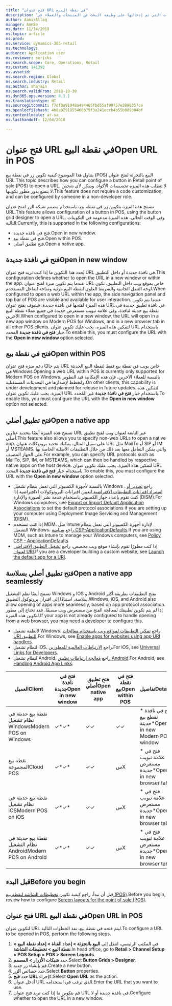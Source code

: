 ```yaml
---
title: "فتح عنوان URL في نقطة البيع"
description: "يوفر هذا الموضوع نظرة عامة حول التحسينات التي تم إدخالها على وظيفة البحث عن المنتجات والعملاء في Microsoft Dynamics 365 for Retail."
author: AamirAllaq
manager: AnnBe
ms.date: 11/14/2018
ms.topic: article
ms.prod: 
ms.service: dynamics-365-retail
ms.technology: 
audience: Application user
ms.reviewer: sericks
ms.search.scope: Core, Operations, Retail
ms.custom: 141393
ms.assetid: 
ms.search.region: Global
ms.search.industry: Retail
ms.author: shajain
ms.search.validFrom: 2018-10-30
ms.dyn365.ops.version: 8.1.1
ms.translationtype: HT
ms.sourcegitcommit: f7df0a91948a494465fbd55af99757e3890357ce
ms.openlocfilehash: 4b8a0291855460b79f3a241eccb4b55b009804bf
ms.contentlocale: ar-sa
ms.lasthandoff: 12/04/2018

---
```


# <a name="open-url-in-pos"></a><span data-ttu-id="a8b74-103">فتح عنوان URL في نقطة البيع</span><span class="sxs-lookup"><span data-stu-id="a8b74-103">Open URL in POS</span></span>

<span data-ttu-id="a8b74-104">يتناول هذا الموضوع كيفية تكوين زر في نقطة بيع (POS) البيع بالتجزئة لفتح عنوان URL.</span><span class="sxs-lookup"><span data-stu-id="a8b74-104">This topic describes how you can configure a button in Retail point of sale (POS) to open a URL.</span></span> <span data-ttu-id="a8b74-105">لا تتطلب هذه الميزة تخصيصات الأكواد، ويمكن لأي شخص لا يتمتع بدور مطور تكوينها.</span><span class="sxs-lookup"><span data-stu-id="a8b74-105">This feature does not require a code customization, and can be configured by someone in a non-developer role.</span></span>

<span data-ttu-id="a8b74-106">تسمح هذه الميزة بتكوين زر في نقطة بيع، باستخدام مصمم شبكة الزر لفتح عنوان URL.</span><span class="sxs-lookup"><span data-stu-id="a8b74-106">This feature allows configuration of a button in POS, using the button grid designer to open a URL.</span></span> <span data-ttu-id="a8b74-107">وفي الوقت الحالي، هذه الميزة مدعومة في التكوينات التالية:</span><span class="sxs-lookup"><span data-stu-id="a8b74-107">Currently, this is supported in the following configurations:</span></span>

- <span data-ttu-id="a8b74-108">فتح في نافذة جديدة.</span><span class="sxs-lookup"><span data-stu-id="a8b74-108">Open in new window.</span></span>
- <span data-ttu-id="a8b74-109">فتح في نقطة بيع.</span><span class="sxs-lookup"><span data-stu-id="a8b74-109">Open within POS.</span></span>
- <span data-ttu-id="a8b74-110">فتح تطبيق أصلي.</span><span class="sxs-lookup"><span data-stu-id="a8b74-110">Open a native app.</span></span> 

## <a name="open-in-new-window"></a><span data-ttu-id="a8b74-111">فتح في نافذة جديدة</span><span class="sxs-lookup"><span data-stu-id="a8b74-111">Open in new window</span></span>

<span data-ttu-id="a8b74-112">يُحدد هذا التكوين ما إذا كنت تريد فتح عنوان URL في نافذة جديدة أو داخل التطبيق.</span><span class="sxs-lookup"><span data-stu-id="a8b74-112">This configuration defines whether to open the URL in a new window or within the app.</span></span> <span data-ttu-id="a8b74-113">عندما يتم تكوين ميزة لفتح عنوان URL خاص بموقع ويب داخل التطبيق، تكون لوحة التنقل الجانبية والشريط العلوي لنقطة البيع مرئية ومتاحة لتفاعل المستخدم.</span><span class="sxs-lookup"><span data-stu-id="a8b74-113">When configured to open a web URL within the app, the side navigation panel and top bar of POS are visible and available for user interaction.</span></span> <span data-ttu-id="a8b74-114">عندما يتم تكوين هذه الميزة لفتحها في نافذة جديدة، فسوف يفتح عنوان URL في نافذة تطبيق جديدة في نقطة بيع حديثة لنافذة، وفي علامة تبويب مستعرض جديدة في جميع عملاء نقطة البيع الآخرين.</span><span class="sxs-lookup"><span data-stu-id="a8b74-114">When configured to open in a new window, the URL will open in a new app window on Modern POS for Windows, and in a new browser tab in all other POS clients.</span></span> <span data-ttu-id="a8b74-115">لتمكين هذه الميزة، يجب عليك تكوين عنوان URL باستخدام خيار **فتح في نافذة جديدة** المحدد.</span><span class="sxs-lookup"><span data-stu-id="a8b74-115">To enable this, you must configure the URL with the **Open in new window** option selected.</span></span>

## <a name="open-within-pos"></a><span data-ttu-id="a8b74-116">فتح في نقطة بيع</span><span class="sxs-lookup"><span data-stu-id="a8b74-116">Open within POS</span></span>
<span data-ttu-id="a8b74-117">يتم حاليًا دعم ميزة فتح عنوان URL خاص بويب في نقطة بيع فقط لنقطة البيع الحديثة في Windows.</span><span class="sxs-lookup"><span data-stu-id="a8b74-117">Opening a web URL within POS is currently only supported for Modern POS on Windows.</span></span> <span data-ttu-id="a8b74-118">بالنسبة للعملاء الآخرين، فإن هذه الإمكانية قيد التطوير ومُخطط لإصدارها في التحديثات المستقبلية.</span><span class="sxs-lookup"><span data-stu-id="a8b74-118">On other clients, this capability is under development and planned for release in future updates.</span></span> <span data-ttu-id="a8b74-119">لتمكين هذه الميزة، يجب عليك تكوين عنوان URL باستخدام خيار **فتح في نافذة جديدة** غير المُحدد.</span><span class="sxs-lookup"><span data-stu-id="a8b74-119">To enable this, you must configure the URL with the **Open in new window** option not selected.</span></span>

## <a name="open-a-native-app"></a><span data-ttu-id="a8b74-120">فتح تطبيق أصلي</span><span class="sxs-lookup"><span data-stu-id="a8b74-120">Open a native app</span></span>
<span data-ttu-id="a8b74-121">تسمح هذه الميزة أيضًا بتحديد عناوين URL غير التابعة لعنوان ويب لفتح تطبيق أصلي.</span><span class="sxs-lookup"><span data-stu-id="a8b74-121">This feature also allows you to specify non-web URLs to open a native app.</span></span> <span data-ttu-id="a8b74-122">على سبيل المثال، يمكنك تحديد بروتوكلات عنوان URL مثل MailTo أو SIP أو IM أو MSTEAMS، والتي يمكن التعامل معها بعد ذلك من خلال التطبيقات الأصلية الخاصة بها على الجهاز المضيف.</span><span class="sxs-lookup"><span data-stu-id="a8b74-122">For example, you can specify URL protocols such as MailTo, SIP, IM, or MSTEAMS, which can then be handled by respective native apps on the host device.</span></span> <span data-ttu-id="a8b74-123">لتمكين هذه الميزة، يجب عليك تكوين عنوان URL باستخدام خيار **فتح في نافذة جديدة** المحدد.</span><span class="sxs-lookup"><span data-stu-id="a8b74-123">To enable this, you must configure the URL with the **Open in new window** option selected.</span></span> 

- <span data-ttu-id="a8b74-124">بالنسبة لأجهزة الكمبيوتر التي تعمل بنظام تشغيل Windows ، راجع [تصدير أو استيراد اقترانات التطبيقات الافتراضية ](https://docs.microsoft.com/windows-hardware/manufacture/desktop/export-or-import-default-application-associations) لتعيين اقترانات البروتوكولات الاافتراضية إذا كنت تقوم بإعداد جهاز الكمبيوتر باستخدام خدمة نشر الصورة والإدارة (DISM).</span><span class="sxs-lookup"><span data-stu-id="a8b74-124">For Windows computers, see [Export or Import Default Application Associations](https://docs.microsoft.com/windows-hardware/manufacture/desktop/export-or-import-default-application-associations) to set the default protocol associations if you are setting up your computer using Deployment Image Servicing and Management (DISM).</span></span> 
- <span data-ttu-id="a8b74-125">إذا كنت تستخدم MDM، مثل Intune لإدارة أجهزة الكمبيوتر التي تعمل بنظام التشغيل Windows، راجع [سياسة CSP-ApplicationDefaults](https://docs.microsoft.com/windows/client-management/mdm/policy-csp-applicationdefaults).</span><span class="sxs-lookup"><span data-stu-id="a8b74-125">If you are using MDM, such as Intune to manage your Windows computers, see [Policy CSP - ApplicationDefaults](https://docs.microsoft.com/windows/client-management/mdm/policy-csp-applicationdefaults).</span></span> 
- <span data-ttu-id="a8b74-126">إذا كنت مطورًا تقوم بإنشاء موقع ويب مخصص، راجع [تشغيل التطبيق الافتراضي لعنوان URI](https://docs.microsoft.com/windows/uwp/launch-resume/launch-default-app).</span><span class="sxs-lookup"><span data-stu-id="a8b74-126">If you are a developer building a custom website, see [Launch the default app for a URI](https://docs.microsoft.com/windows/uwp/launch-resume/launch-default-app).</span></span> 

## <a name="open-a-native-app-seamlessly"></a><span data-ttu-id="a8b74-127">فتح تطبيق أصلي بسلاسة</span><span class="sxs-lookup"><span data-stu-id="a8b74-127">Open a native app seamlessly</span></span>
<span data-ttu-id="a8b74-128">تسمح أيضًا نظم التشغيل Windows و IOS و Android بفتح التطبيقات بطريقة أكثر سلاسة، استنادًا إلى اقتران بروتوكول التطبيق.</span><span class="sxs-lookup"><span data-stu-id="a8b74-128">Windows, iOS, and Android also allow opening of apps more seamlessly, based on app protocol association.</span></span> <span data-ttu-id="a8b74-129">إذا لم يتم تكوين تطبيقك لمعالجة الفتح من مستعرض ويب مسبقًا، فقد تحتاج إلى مطور لتكوين هذه الميزة.</span><span class="sxs-lookup"><span data-stu-id="a8b74-129">If your app is not already configured to handle opening from a web browser, you may need a developer to configure this.</span></span>

- <span data-ttu-id="a8b74-130">لأنظمة تشغيل Windows، راجع [تمكين التطبيقات لمواقع ويب باستخدام معالجات URI للتطبيق](https://docs.microsoft.com/windows/uwp/launch-resume/web-to-app-linking).</span><span class="sxs-lookup"><span data-stu-id="a8b74-130">For Windows, see [Enable apps for websites using app URI handlers](https://docs.microsoft.com/windows/uwp/launch-resume/web-to-app-linking).</span></span>
- <span data-ttu-id="a8b74-131">لنظام تشغيل iOS، راجع [الارتباطات العالمية للمطورين](https://developer.apple.com/ios/universal-links/).</span><span class="sxs-lookup"><span data-stu-id="a8b74-131">For iOS, see [Universal Links for Developers](https://developer.apple.com/ios/universal-links/).</span></span>
- <span data-ttu-id="a8b74-132">لنظام تشغيل Android، راجع [مُعالجة ارتباطات تطبيق Android](https://developer.android.com/training/app-links/).</span><span class="sxs-lookup"><span data-stu-id="a8b74-132">For Android, see [Handling Android App Links](https://developer.android.com/training/app-links/).</span></span>  


|   <span data-ttu-id="a8b74-133">العميل</span><span class="sxs-lookup"><span data-stu-id="a8b74-133">Client</span></span>                |<span data-ttu-id="a8b74-134">فتح في نافذة جديدة</span><span class="sxs-lookup"><span data-stu-id="a8b74-134">Open in new window</span></span> |<span data-ttu-id="a8b74-135">فتح تطبيق أصلي</span><span class="sxs-lookup"><span data-stu-id="a8b74-135">Open native app</span></span> | <span data-ttu-id="a8b74-136">فتح في نقطة بيع</span><span class="sxs-lookup"><span data-stu-id="a8b74-136">Open within POS</span></span>            | <span data-ttu-id="a8b74-137">تفاصيل</span><span class="sxs-lookup"><span data-stu-id="a8b74-137">Details</span></span>                           |
|-------------------------|-------------------|----------------|--------------------------|-----------------------------------|
| <span data-ttu-id="a8b74-138">نقطة بيع حديثة في نظام تشغيل Windows</span><span class="sxs-lookup"><span data-stu-id="a8b74-138">Modern POS on Windows</span></span>   | <span data-ttu-id="a8b74-139">✓\*</span><span class="sxs-lookup"><span data-stu-id="a8b74-139">✓\*</span></span>                |    <span data-ttu-id="a8b74-140">✓</span><span class="sxs-lookup"><span data-stu-id="a8b74-140">✓</span></span>          |       <span data-ttu-id="a8b74-141">✓</span><span class="sxs-lookup"><span data-stu-id="a8b74-141">✓</span></span>                  | <span data-ttu-id="a8b74-142">\* فتح في نافذة نقطع بيع حديثة</span><span class="sxs-lookup"><span data-stu-id="a8b74-142">\*Opens in new Modern POS window</span></span>   |
| <span data-ttu-id="a8b74-143">نقطة بيع المجموعة‬</span><span class="sxs-lookup"><span data-stu-id="a8b74-143">Cloud POS</span></span>               | <span data-ttu-id="a8b74-144">✓\*</span><span class="sxs-lookup"><span data-stu-id="a8b74-144">✓\*</span></span>                |    <span data-ttu-id="a8b74-145">✓</span><span class="sxs-lookup"><span data-stu-id="a8b74-145">✓</span></span>          |       <span data-ttu-id="a8b74-146">س</span><span class="sxs-lookup"><span data-stu-id="a8b74-146">X</span></span>                   |  <span data-ttu-id="a8b74-147">\* فتح في علامة تبويب مستعرض جديدة</span><span class="sxs-lookup"><span data-stu-id="a8b74-147">\*Opens in new browser tab</span></span>       |
| <span data-ttu-id="a8b74-148">نقطة بيع حديثة في نظام تشغيل iOS</span><span class="sxs-lookup"><span data-stu-id="a8b74-148">Modern POS on iOS</span></span>       | <span data-ttu-id="a8b74-149">✓\*</span><span class="sxs-lookup"><span data-stu-id="a8b74-149">✓\*</span></span>                |    <span data-ttu-id="a8b74-150">✓</span><span class="sxs-lookup"><span data-stu-id="a8b74-150">✓</span></span>          |       <span data-ttu-id="a8b74-151">س</span><span class="sxs-lookup"><span data-stu-id="a8b74-151">X</span></span>                  |  <span data-ttu-id="a8b74-152">\* فتح في علامة تبويب مستعرض جديدة</span><span class="sxs-lookup"><span data-stu-id="a8b74-152">\*Opens in new browser tab</span></span>        |
| <span data-ttu-id="a8b74-153">نقطة بيع حديثة في نظام التشغيل Android</span><span class="sxs-lookup"><span data-stu-id="a8b74-153">Modern POS on Android</span></span>   | <span data-ttu-id="a8b74-154">✓\*</span><span class="sxs-lookup"><span data-stu-id="a8b74-154">✓\*</span></span>                |    <span data-ttu-id="a8b74-155">✓</span><span class="sxs-lookup"><span data-stu-id="a8b74-155">✓</span></span>          |       <span data-ttu-id="a8b74-156">س</span><span class="sxs-lookup"><span data-stu-id="a8b74-156">X</span></span>                  |  <span data-ttu-id="a8b74-157">\* فتح في علامة تبويب مستعرض جديدة</span><span class="sxs-lookup"><span data-stu-id="a8b74-157">\*Opens in new browser tab</span></span>        |

## <a name="before-you-begin"></a><span data-ttu-id="a8b74-158">قبل البدء</span><span class="sxs-lookup"><span data-stu-id="a8b74-158">Before you begin</span></span>
<span data-ttu-id="a8b74-159">قبل أن تبدأ، راجع كيفية تكوين [تخطيطات الشاشة لنقطة بيع (POS)](pos-screen-layouts.md).</span><span class="sxs-lookup"><span data-stu-id="a8b74-159">Before you begin, review how to configure [Screen layouts for the point of sale (POS)](pos-screen-layouts.md).</span></span>

## <a name="open-url-in-pos"></a><span data-ttu-id="a8b74-160">فتح عنوان URL في نقطة البيع</span><span class="sxs-lookup"><span data-stu-id="a8b74-160">Open URL in POS</span></span>
<span data-ttu-id="a8b74-161">لتكوين عنوان URL ليتم فتحه في نقطة بيع، نفذ الخطوات التالية.</span><span class="sxs-lookup"><span data-stu-id="a8b74-161">To configure a URL to be opened in POS, perform the following steps.</span></span>

1.  <span data-ttu-id="a8b74-162">في المكتب الرئيسي، انتقل إلى **البيع بالتجزئة > إعداد القناة > إعداد نقطة البيع > نقطة البيع > تخطيطات الشاشة**.</span><span class="sxs-lookup"><span data-stu-id="a8b74-162">In head office, go to **Retail > Channel Setup > POS Setup > POS > Screen Layouts**.</span></span>
2.  <span data-ttu-id="a8b74-163">حدد **شبكات الأزرار > المصمم**.</span><span class="sxs-lookup"><span data-stu-id="a8b74-163">Select **Button Grids > Designer**.</span></span>
3.  <span data-ttu-id="a8b74-164">قم بإنشاء زر جديد.</span><span class="sxs-lookup"><span data-stu-id="a8b74-164">Create a new button.</span></span>
4.  <span data-ttu-id="a8b74-165">حدد خصائص **الزر**.</span><span class="sxs-lookup"><span data-stu-id="a8b74-165">Select **Button** properties.</span></span>
5.  <span data-ttu-id="a8b74-166">حدد **فتح URL** كإجراء.</span><span class="sxs-lookup"><span data-stu-id="a8b74-166">Select **Open URL** as the action.</span></span>
6.  <span data-ttu-id="a8b74-167">أدخل عنوان URL الذي ترغب في استخدامه.</span><span class="sxs-lookup"><span data-stu-id="a8b74-167">Enter the URL that you want to use.</span></span>
7.  <span data-ttu-id="a8b74-168">قم بتكوين ما إذا كنت تريد فتح عنوان URL في نافذة جديدة أو لا.</span><span class="sxs-lookup"><span data-stu-id="a8b74-168">Configure whether to open the URL in a new window.</span></span>

